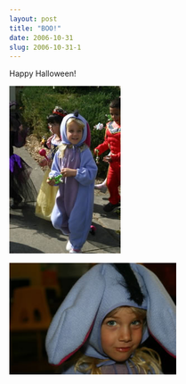 ```yaml
---
layout: post
title: "BOO!"
date: 2006-10-31
slug: 2006-10-31-1
---
```


Happy Halloween!

 ![](/images/assets/IMG_4463.jpg) 

 ![](/images/assets/IMG_4504.jpg) 
